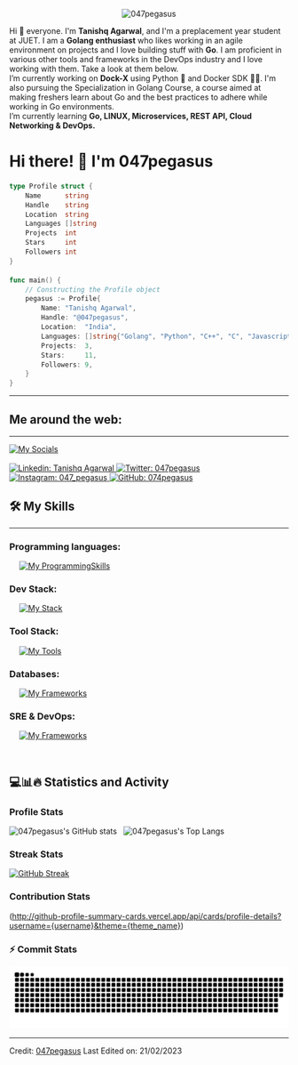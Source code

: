 <p align="center">
 <img alt="047pegasus" src="https://github.com/047pegasus/047pegasus/blob/baf3745efda2ab45bfd9f6834f423981943d6a84/.github/Flow%201%401x-60fps.gif" />
</p>

<p align="left">Hi 👋 everyone. I'm <b>Tanishq Agarwal</b>, and I'm a preplacement year student at JUET. I am a <b>Golang enthusiast</b> who likes working in an agile environment on projects and I love building stuff with <b>Go</b>. I am proficient in various other tools and frameworks in the DevOps industry and I love working with them. Take a look at them below.<br/>
I’m currently working on <b>Dock-X</b> using Python 🐍 and Docker SDK 👨‍💻. I'm also pursuing the Specialization in Golang Course, a course aimed at making freshers learn about Go and the best practices to adhere while working in Go environments.<br/> 
I’m currently learning <b>Go, LINUX, Microservices, REST API, Cloud Networking & DevOps.</b> 
</p>

# Hi there! 👋 I'm 047pegasus

```go
type Profile struct {
    Name      string
    Handle    string
    Location  string
    Languages []string
    Projects  int
    Stars     int
    Followers int
}

func main() {
    // Constructing the Profile object
    pegasus := Profile{
        Name: "Tanishq Agarwal",
        Handle: "@047pegasus",
        Location:  "India",
        Languages: []string{"Golang", "Python", "C++", "C", "Javascript", "bash"},
        Projects:  3,
        Stars:     11,
        Followers: 9,
    }
}
```

-------------------

## Me around the web:
-------------------
[![My Socials](https://skillicons.dev/icons?i=linkedin,twitter,instagram,github,stackoverflow,devto,discord&perline=11)](https://skillicons.dev)
&emsp;
<br/><br/>
<a href="https://www.linkedin.com/in/tanishq-agarwal047/">
    ![Linkedin: Tanishq Agarwal](https://img.shields.io/badge/-TanishqAgarwal-blue?style=flat-square&logo=Linkedin&logoColor=white)
</a>
<a href="https://twitter.com/intent/follow?screen_name=047pegasus">
    ![Twitter: 047pegasus](https://img.shields.io/twitter/follow/047pegasus?style=social)
</a>
<a href="https://www.instagram.com/047_pegasus/">
    ![Instagram: 047_pegasus](https://img.shields.io/badge/-047pegasus-000?&logo=Instagram)
</a>
<a href="https://github.com/047pegasus">
    ![GitHub: 074pegasus](https://img.shields.io/github/followers/047pegasus?label=follow&style=social)
</a>

## 🛠️ My Skills
-------------------
### Programming languages:
&emsp;
[![My ProgrammingSkills](https://skillicons.dev/icons?i=go,py,cpp,bash,js,c,java,markdown&perline=11)](https://skillicons.dev)

### Dev Stack:
&emsp;
[![My Stack](https://skillicons.dev/icons?i=react,redux,svelte,next,nodejs,supabase,tailwind,materialui,electron,css,scss,html)](https://skillicons.dev)

### Tool Stack:
&emsp;
[![My Tools](https://skillicons.dev/icons?i=git,github,gitlab,firebase,docker,gradle,cmake,vscode,postman,powershell,netlify,androidstudio,arduino,replit,figma,ps,xd)](https://skillicons.dev)

### Databases:
&emsp;
[![My Frameworks](https://skillicons.dev/icons?i=postgres,mysql,sqlite,redis,mongo&perline=11)](https://skillicons.dev)

### SRE & DevOps:
&emsp;
[![My Frameworks](https://skillicons.dev/icons?i=linux,grafana,prometheus,jenkins,githubactions,kafka,docker,kubernetes,gcp,aws,azure,nginx,ansible&perline=15)](https://skillicons.dev)

&emsp;

## 💻📊🔥 Statistics and Activity

###  Profile Stats

<p align="left">
 <img alt="047pegasus's GitHub stats" src="https://github-readme-stats.vercel.app/api?username=047pegasus&theme=cobalt&show_icons=true&rank_icon=github&include_all_commits=true" />
&nbsp; 
 <img alt="047pegasus's Top Langs" src="https://github-readme-stats.vercel.app/api/top-langs/?username=047pegasus&layout=compact&theme=cobalt" />
</p>

###  Streak Stats

[![GitHub Streak](https://streak-stats.demolab.com?user=047pegasus&theme=vue-dark&card_width=496&fire=EB5454)](https://git.io/streak-stats)

###  Contribution Stats
(http://github-profile-summary-cards.vercel.app/api/cards/profile-details?username={username}&theme={theme_name})
### ⚡ Commit Stats
<p align="center">
<picture>
  <source media="(prefers-color-scheme: dark)" srcset="https://github.com/047pegasus/047pegasus/blob/output/github-snake-dark.svg">
  <source media="(prefers-color-scheme: light)" srcset="https://github.com/047pegasus/047pegasus/blob/output/github-snake-dark.svg">
  <img alt="github-snake" src="https://github.com/047pegasus/047pegasus/blob/output/github-snake-dark.svg">
</picture>
</p>

------
Credit: [047pegasus](https://github.com/047pegasus)
Last Edited on: 21/02/2023
